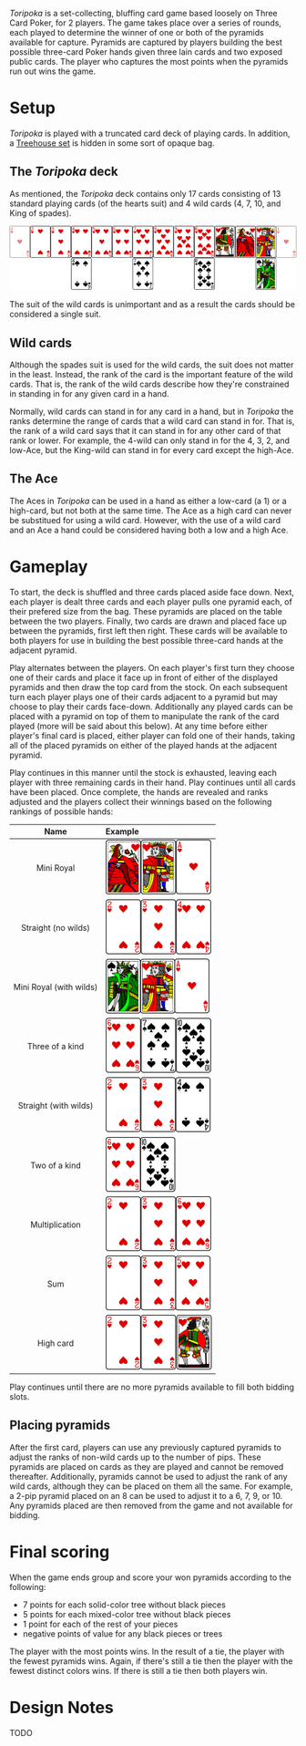 *Toripoka* is a set-collecting, bluffing card game based loosely on Three Card Poker, for 2 players.  The game takes place over a series of rounds, each played to determine the winner of one or both of the pyramids available for capture.  Pyramids are captured by players building the best possible three-card Poker hands given three lain cards and two exposed public cards.  The player who captures the most points when the pyramids run out wins the game.

Setup
=====

*Toripoka* is played with a truncated card deck of playing cards. In addition, a [Treehouse set](http://www.looneylabs.com/rules/treehouse) is hidden in some sort of opaque bag.

The *Toripoka* deck
-------------------

As mentioned, the *Toripoka* deck contains only 17 cards consisting of 13 standard playing cards (of the hearts suit) and 4 wild cards (4, 7, 10, and King of spades).

![the-deck](https://raw.githubusercontent.com/fogus/spiel/master/pyramidenspiel/toripoka/graphics/the-deck.png)

The suit of the wild cards is unimportant and as a result the cards should be considered a single suit. 

Wild cards
----------

Although the spades suit is used for the wild cards, the suit does not matter in the least.  Instead, the rank of the card is the important feature of the wild cards.  That is, the rank of the wild cards describe how they're constrained in standing in for any given card in a hand.

Normally, wild cards can stand in for any card in a hand, but in *Toripoka* the ranks determine the range of cards that a wild card can stand in for.  That is, the rank of a wild card says that it can stand in for any other card of that rank or lower.  For example, the 4-wild can only stand in for the 4, 3, 2, and low-Ace, but the King-wild can stand in for every card except the high-Ace.

The Ace
-------

The Aces in *Toripoka* can be used in a hand as either a low-card (a 1) or a high-card, but not both at the same time.  The Ace as a high card can never be substitued for using a wild card.  However, with the use of a wild card and an Ace a hand could be considered having both a low and a high Ace.  

Gameplay
========

To start, the deck is shuffled and three cards placed aside face down.  Next, each player is dealt three cards and each player pulls one pyramid each, of their prefered size from the bag.  These pyramids are placed on the table between the two players.  Finally, two cards are drawn and placed face up between the pyramids, first left then right.  These cards will be available to both players for use in building the best possible three-card hands at the adjacent pyramid.

Play alternates between the players.  On each player's first turn they choose one of their cards and place it face up in front of either of the displayed pyramids and then draw the top card from the stock. On each subsequent turn each player plays one of their cards adjacent to a pyramid but may choose to play their cards face-down.  Additionally any played cards can be placed with a pyramid on top of them to manipulate the rank of the card played (more will be said about this below).  At any time before either player's final card is placed, either player can fold one of their hands, taking all of the placed pyramids on either of the played hands at the adjacent pyramid.

Play continues in this manner until the stock is exhausted, leaving each player with three remaining cards in their hand.  Play continues until all cards have been placed.  Once complete, the hands are revealed and ranks adjusted and the players collect their winnings based on the following rankings of possible hands:

Name | Example 
 :---: | :---
 Mini Royal | ![mini-royal](http://raw.githubusercontent.com/fogus/spiel/master/pyramidenspiel/toripoka/graphics/mini-royal-no-wilds.png)
 Straight (no wilds) | ![straight-nw](https://raw.githubusercontent.com/fogus/spiel/master/pyramidenspiel/toripoka/graphics/straight-no-wilds.png)
 Mini Royal (with wilds) | ![mini-royal-ww](https://raw.githubusercontent.com/fogus/spiel/master/pyramidenspiel/toripoka/graphics/mini-royal-with-wilds.png)
 Three of a kind | ![3oak](https://raw.githubusercontent.com/fogus/spiel/master/pyramidenspiel/toripoka/graphics/three-of-a-kind.png)
 Straight (with wilds) | ![straight-ww](https://raw.githubusercontent.com/fogus/spiel/master/pyramidenspiel/toripoka/graphics/straight-with-wilds.png)
 Two of a kind | ![2oak](https://raw.githubusercontent.com/fogus/spiel/master/pyramidenspiel/toripoka/graphics/two-of-a-kind.png)
 Multiplication | ![mult](https://raw.githubusercontent.com/fogus/spiel/master/pyramidenspiel/toripoka/graphics/multiplication.png)
 Sum | ![sum](https://raw.githubusercontent.com/fogus/spiel/master/pyramidenspiel/toripoka/graphics/addition.png)
 High card | ![mini-royal-ww](https://raw.githubusercontent.com/fogus/spiel/master/pyramidenspiel/toripoka/graphics/high-card.png)

Play continues until there are no more pyramids available to fill both bidding slots.

Placing pyramids
----------------

After the first card, players can use any previously captured pyramids to adjust the ranks of non-wild cards up to the number of pips.  These pyramids are placed on cards as they are played and cannot be removed thereafter.  Additionally, pyramids cannot be used to adjust the rank of any wild cards, although they can be placed on them all the same.  For example, a 2-pip pyramid placed on an 8 can be used to adjust it to a 6, 7, 9, or 10.  Any pyramids placed are then removed from the game and not available for bidding.

Final scoring
=============

When the game ends group and score your won pyramids according to the following:

 * 7 points for each solid-color tree without black pieces
 * 5 points for each mixed-color tree without black pieces
 * 1 point for each of the rest of your pieces
 * negative points of value for any black pieces or trees

The player with the most points wins.  In the result of a tie, the player with the fewest pyramids wins.  Again, if there's still a tie then the player with the fewest distinct colors wins.  If there is still a tie then both players win.

Design Notes
============

TODO

